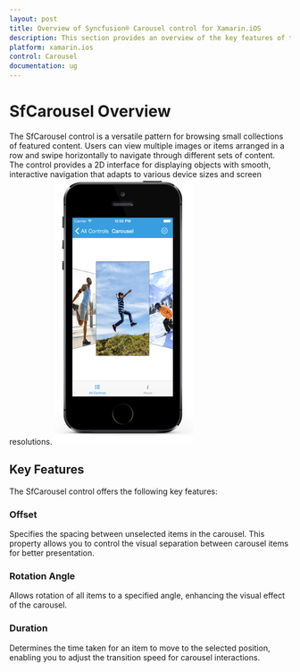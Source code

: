```yaml
---
layout: post
title: Overview of Syncfusion® Carousel control for Xamarin.iOS
description: This section provides an overview of the key features of the Carousel control for Xamarin.iOS
platform: xamarin.ios
control: Carousel
documentation: ug
---
```


# SfCarousel Overview

The SfCarousel control is a versatile pattern for browsing small collections of featured content. Users can view multiple images or items arranged in a row and swipe horizontally to navigate through different sets of content. The control provides a 2D interface for displaying objects with smooth, interactive navigation that adapts to various device sizes and screen resolutions.
![The Carousel](images/carousel.png)

## Key Features

The SfCarousel control offers the following key features:

### Offset
Specifies the spacing between unselected items in the carousel. This property allows you to control the visual separation between carousel items for better presentation.

### Rotation Angle
Allows rotation of all items to a specified angle, enhancing the visual effect of the carousel.

### Duration
Determines the time taken for an item to move to the selected position, enabling you to adjust the transition speed for carousel interactions.
